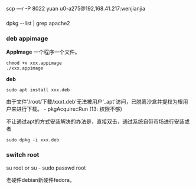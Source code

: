 











scp —r -P 8022 yuan u0-a275@192,168.41.217:wenjianjia


### 
dpkg --list | grep apache2

### deb appimage

**AppImage** 一个程序一个文件。
```
chmod +x xxx.appimage
./xxx.appimage
```

**deb**
```
sudo apt install xxx.deb
```
 由于文件'/root/下载/xxxt.deb'无法被用户'_apt'访问，已脱离沙盒并提权为根用户来进行下载。 - pkgAcquire::Run (13: 权限不够)

不让通过apt的方式安装解决的办法是，直接双击，通过系统自带市场进行安装或者
```
sudo dpkg -i xxx.deb
```


### switch root

su root
or 
su -
sudo passwd root


老硬件debian新硬件fedora，
